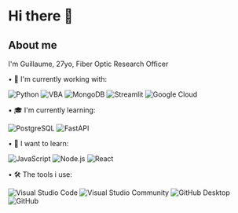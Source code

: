 # Hi there 👋

## About me

I'm Guillaume, 27yo, Fiber Optic Research Officer

• 🥁​ I'm currently working with:

![Python](https://img.shields.io/badge/Python-3776AB?style=for-the-badge&logo=python&logoColor=white)
![VBA](https://img.shields.io/badge/VBA-00B06B?style=for-the-badge&logo=visual-basic&logoColor=white)
![MongoDB](https://img.shields.io/badge/MongoDB-4EA94B?style=for-the-badge&logo=mongodb&logoColor=white)
![Streamlit](https://img.shields.io/badge/Streamlit-FF4B4B?style=for-the-badge&logo=streamlit&logoColor=white)
![Google Cloud](https://img.shields.io/badge/Google%20Cloud-4285F4?style=for-the-badge&logo=google-cloud&logoColor=white)

• 🎓​ I'm currently learning:

![PostgreSQL](https://img.shields.io/badge/PostgreSQL-4169E1?style=for-the-badge&logo=postgresql&logoColor=white)
![FastAPI](https://img.shields.io/badge/FastAPI-009688?style=for-the-badge&logo=fastapi&logoColor=white)

• 📌​ I want to learn:

![JavaScript](https://img.shields.io/badge/JavaScript-F7DF1E?style=for-the-badge&logo=javascript&logoColor=black)
![Node.js](https://img.shields.io/badge/Node.js-43853D?style=for-the-badge&logo=node.js&logoColor=white)
![React](https://img.shields.io/badge/React-20232A?style=for-the-badge&logo=react&logoColor=61DAFB)

• 🛠 The tools i use:

![Visual Studio Code](https://img.shields.io/badge/VS%20Code-0078d4.svg?style=for-the-badge&logo=visual-studio-code&logoColor=white)
![Visual Studio Community](https://img.shields.io/badge/Visual%20Studio%20Community-5C2D91?style=for-the-badge&logo=visual-studio&logoColor=white)
![GitHub Desktop](https://img.shields.io/badge/GitHub%20Desktop-24292F?style=for-the-badge&logo=github-desktop&logoColor=white)
![GitHub](https://img.shields.io/badge/GitHub-100000?style=for-the-badge&logo=github&logoColor=white)
